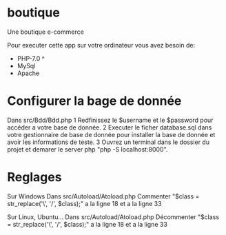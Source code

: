 # boutique
Une boutique e-commerce

Pour executer cette app sur votre ordinateur vous avez besoin de:
- PHP-7.0 ^
- MySql
- Apache

# Configurer la bage de donnée
Dans src/Bdd/Bdd.php
1 Redfinissez le $username et le $password pour accéder a votre base de donnée.
2 Executer le ficher database.sql dans votre gestionnaire de base de donnée pour installer la base de donnée et avoir les informations de teste.
3 Ouvrez un terminal dans le dossier du projet et demarer le server php "php -S localhost:8000".

# Reglages

Sur Windows
Dans src/Autoload/Atoload.php
Commenter "$class = str_replace('\\', '/', $class);" a la ligne 18 et a la ligne 33

Sur Linux, Ubuntu...
Dans src/Autoload/Atoload.php
Décommenter "$class = str_replace('\\', '/', $class);" a la ligne 18 et a la ligne 33
